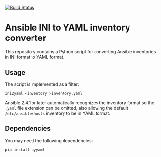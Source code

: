 [![Build Status](https://travis-ci.org/appuio/ansible-ini2yaml.svg?branch=master)](https://travis-ci.org/appuio/ansible-ini2yaml)

Ansible INI to YAML inventory converter
=======================================

This repository contains a Python script for converting Ansible inventories in INI format to YAML format.

Usage
-----

The script is implemented as a filter:

    ini2yaml <inventory >inventory.yaml

Ansible 2.4.1 or later automatically recognizes the inventory format so the `.yaml` file extension can be omitted,
also allowing the default `/etc/ansible/hosts` inventory to be in YAML format.

Dependencies
------------
You may need the following dependencies:

    pip install pyyaml
